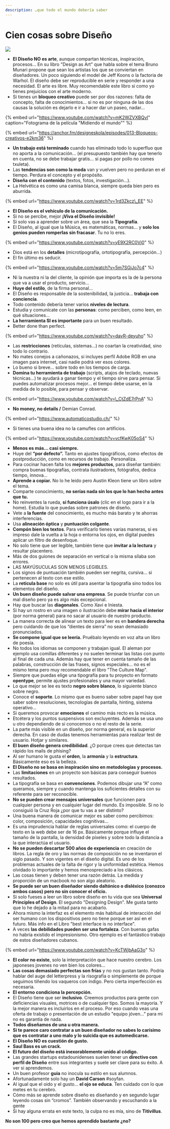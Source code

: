 ```yaml
---
description: …que todo el mundo debería saber
---
```


# Cien cosas sobre Diseño

![](.gitbook/assets/todo-lo-que-deberias-saber.jpg)

* **El Diseño NO es arte**, aunque compartan técnicas, inspiración, procesos… En su libro "Design as Art" que habla sobre el tema Bruno Munari propone que sean los artistas los que se conviertan en diseñadores. Un poco siguiendo el model de Jeff Koons o la factoria de Warhol. El diseño debe ser reproducible en serie y responder a una necesidad. El arte es libre. Muy recomendable este libro si como yo tienes prejuicios con el arte moderno.
* Si tienes un **bloqueo creativo** puede ser por dos razones: falta de concepto, falta de conocimientos… si no es por ninguna de las dos causas la solución es dejarlo e ir a hacer dar un paseo, nadar…

{% embed url="https://www.youtube.com/watch?v=mK2WZVXBQvI" caption="Fotograma de la película \"Midiendo el mundo\"" %}

{% embed url="https://anchor.fm/designeskola/episodes/013-Bloqueos-creativos-e2km36" %}

* **Un trabajo está terminado** cuando has eliminado todo lo superfluo que no aporta a la comunicación… \(el presupuesto también hay que tenerlo en cuenta, no se debe trabajar gratis… si pagas por pollo no comes txuleta\).
* Las **tendencias son como la moda** van y vuelven pero no perduran en el tiempo. Perdura el concepto y el propósito.
* **Diseña con el contenido** \(textos, fotos, investigación…\).
* La Helvética es como una camisa blanca, siempre queda bien pero es aburrida.

{% embed url="https://www.youtube.com/watch?v=1rd3Zkcz\_EE" %}

* **El Diseño es el vehículo de la comunicación.**
* Si no se percibe, mejor **¡Viva el Diseño invisible!**
* Si solo vas a aprender sobre un área, que sea la **Tipografía**.
* El Diseño, al igual que la Música, es matemáticas, normas… y **solo los genios pueden romperlas sin fracasar**. Tu no lo eres.

{% embed url="https://www.youtube.com/watch?v=yE9X2RC0Vj0" %}

* Dios está en los **detalles** \(microtipografía, ortotipografía, percepción…\)
* El fin último es seducir.

{% embed url="https://www.youtube.com/watch?v=5m7SGjJo7c4" %}

* Ni la nuestra ni la del cliente, la opinión que importa es la de la persona que va a usar el producto, servicio…
* **Huye del estilo**, de la firma personal…
* El Diseño es responsable de la sostenibilidad, la justicia… **trabaja con conciencia**.
* Todo contenido debería tener varios **niveles de lectura**.
* Estudia y comunícate con las **personas**: como perciben, como leen, en qué situaciones…
* **La herramienta SI es importante** para un buen resultado.
* Better done than perfect.

{% embed url="https://www.youtube.com/watch?v=davR-deyuho" %}

* Las **restricciones** \(retículas, sistemas…\) no coartan la creatividad, sino todo lo contrario.
* No mates conejos a cañonazos, si incluyes perfil Adobe RGB en una imagen para internet, casi nadie podrá ver esos colores.
* Lo bueno si breve… sobre todo en los tiempos de carga.
* **Domina tu herramienta de trabajo** \(scripts, atajos de teclado, nuevas técnicas…\) te ayudará a ganar tiempo y el tiempo sirve para pensar. Si puedes automatizar procesos mejor… el tiempo debe usarse, en la medida de lo posible, para pensar y observar.

{% embed url="https://www.youtube.com/watch?v=\_CtZdE7rPnA" %}

* **No money, no details /** Demian Conrad.

{% embed url="https://www.automaticostudio.ch/" %}

* Si tienes una buena idea no la camufles con artificios.

{% embed url="https://www.youtube.com/watch?v=vcfKwK05oS4" %}

* **Menos es más… casi siempre.**
* Huye del **“por defecto”.** Tanto en ajustes tipográficos, como efectos de postproducción, como en recursos de trabajo. Personaliza.
* Para cocinar hacen falta los **mejores productos**, para diseñar también: compra buenas tipografías, contrata ilustradores, fotógrafos, dedica tiempo, innova…
* **Aprende a copiar.** No lo he leido pero Austin Kleon tiene un libro sobre el tema.
* Comparte conocimiento, **no serías nada sin los que lo han hecho antes que tu.**
* No reinventes la rueda, **si funciona úsalo** \(clic en el logo para ir a la home\). Estudia lo que puedas sobre patrones de diseño.
* Vete a **la fuente** del conocimiento, es mucho más barato y te ahorras interferencias.
* Usa **alineación óptica** y **puntuación colgante**.
* **Compón bien los textos**. Para verificarlo tienes varias maneras, si es impreso dale la vuelta a la hoja o entorna los ojos, en digital puedes aplicar un filtro de desenfoque.
* No solo tiene que ser legible, también tiene que **invitar a la lectura** y resultar placentero.
* Más de dos guiones de separación en vertical o la misma sílaba son errores.
* LAS MAYÚSUCULAS SON MENOS LEGIBLES.
* Los signos de puntuación también pueden ser negrita, cursiva… si pertenecen al texto con ese estilo.
* La **retícula base** no solo es útil para asentar la tipografía sino todos los elementos del diseño.
* **Un buen diseño puede salvar una empresa**. Se puede triunfar con un mal diseño pero ya es algo más excepcional.
* Hay que buscar las **diagonales**. Como Xavi e Iniesta.
* Si hay un rostro en una imagen o ilustración debe **mirar hacia el interior** \(por norma general\) para no sacar al usuario de nuestro producto.
* La manera correcta de alinear un texto para leer es en **bandera derecha** pero cuidando de que los “dientes de sierra” no sean demasiado pronunciados.
* **Se compone igual que se leería.** Pruébalo leyendo en voz alta un libro de poesía.
* No todos los idiomas se componen y trabajan igual. El aleman por ejemplo usa comillas diferentes y no suelen terminar las listas con punto al final de cada una. Además hay que tener en cuenta tamaño de las palabras, construcción de las frases, signos especiales… no es el mismo tema pero muy recomendable el libro "The Culture Map".
* Siempre que puedas elige una tipografía para tu proyecto en formato **opentype**, permite ajustes profesionales y una mayor variedad.
* Lo que mejor se lee es texto **negro sobre blanco**, lo siguiente blanco sobre negro.
* Conoce el **soporte**. Lo mismo que es bueno saber sobre papel hay que saber sobre resoluciones, tecnologías de pantalla, hinting, sistema operativo…
* Si queremos provocar **emociones** el camino más recto es la música.
* Etcétera y los puntos suspensivos son excluyentes. Además se usa uno u otro dependiendo de si conocemos o no el resto de la serie.
* La parte más visible en un diseño, por norma general, es la superior derecha. En caso de dudas tenemos herramientas para realizar test de usuario. Hotjar y similares.
* **El buen diseño genera credibilidad**. ¿O porque crees que detectas tan rápido los mails de phising?
* Al ser humano le gusta el **orden**, la **armonía** y la **estructura**. Básicamente eso es la belleza.
* **El Diseño no se basa en inspiración sino en metodologías y procesos.**
* Las **limitaciones** en un proyecto son básicas para conseguir buenos resultados.
* La tipografía se basa en **convenciones**. Podemos dibujar una “A” como queramos, siempre y cuando mantenga los suficientes detalles con su referente para ser reconocible.
* **No se pueden crear mensajes universales** que funcionen para cualquier persona y en cualquier lugar del mundo. Es imposible. Si no lo consiguió la Cruz Roja ¿por que tu vas a ser distinto?
* Una buena manera de comunicar mejor es saber como percibimos: color, composición, capacidades cognitivas…
* Es una imprudencia hablar de reglas universales como: el cuerpo de texto en la web debe ser de 16 px. Básicamente porque influye el tamaño de la pantalla, la densidad de píxeles y sobre todo la distancia a la que interactúa el usuario.
* **No se pueden descartar 500 años de experiencia** en creación de libros. La regla de oro y las normas de composición no se inventaron el siglo pasado. Y son vigentes en el diseño digital. Es uno de los problemas actuales de la falta de rigor y la uniformidad estética. Hemos olvidado lo importante y hemos menospreciado a los clásicos.
* Las cosas tienen y deben tener una razón detrás. La medida y proporción de un macbook no son algo aleatorio.
* **Se puede ser un buen diseñador siendo daltónico o disléxico \(conozco ambos casos\) pero no sin conocer el oficio.**
* Si solo fueses a leer un libro sobre diseño en tu vida que sea **Universal Principles of Design**. El segundo "Designing Design". Me gusta tanto que lo he dejado a la mitad para no acabarlo.
* Ahora mismo la interfaz es el elemento más habitual de interacción del ser humano con los dispositivos pero no tiene porque ser así en el futuro. Más info en el Libro "best interface is no interface".
* A veces **las debilidades pueden ser una fortaleza**. Con buenas gafas no habría existido el impresionismo. Otro ejemplo es el fantástico trabajo de estos diseñadores cubanos.

{% embed url="https://www.youtube.com/watch?v=KcTWjbAaG3o" %}

* **El color no existe**, solo la interpretación que hace nuestro cerebro. Los japoneses jovenes no ven bien los colores…
* **Las cosas demasiado perfectas son frías** y no nos gustan tanto. Podría hablar del auge del letterpress y la risografía o simplemente de porque seguimos tiñendo los vaqueros con índigo. Pero cierta imperfección es necesaria.
* **El entorno condiciona la percepción.**
* El Diseño tiene que ser **inclusivo**. Creemos productos para gente con deficiencias visuales, motrices o de cualquier tipo. Somos la mayoría. Y la mejor manera es incluirlos en el proceso. Por eso cuando veas una oferta de trabajo o presentación de un estudio "equipo jóven…" para mi no es garantía de nada.
* **Todos diseñamos de una u otra manera.**
* **Si te parece caro contratar a un buen diseñador no sabes lo carísimo que es contratar a uno malo y lo suicida que es automedicarse.**
* **El Diseño NO es cuestión de gusto.**
* **Saul Bass es un crack.**
* **El futuro del diseño está inexorablemente unido al código.**
* Las grandes startups estadounidenses suelen tener un **directivo con perfil de Diseño** entre sus integrantes y suele ser clave para su éxito. A ver si aprendemos.
* Un buen profesor **guia** no inocula su estilo en sus alumnos.
* Afortunadamente solo hay un **David Carson** \#soyfan.
* Al igual que el oido y el gusto… **el ojo se educa**. Ten cuidado con lo que metes en tu cerebro.
* Cómo más se aprende sobre diseño es diseñando y en segundo lugar leyendo cosas sin “cromos”. También observando y escuchando a la gente
* Si hay alguna errata en este texto, la culpa no es mía, sino de **Titivillus**.

**No son 100 pero creo que hemos aprendido bastante ¿no?**

